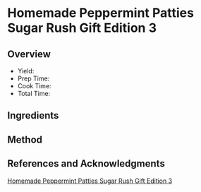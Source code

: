 # Homemade Peppermint Patties Sugar Rush Gift Edition 3

## Overview

- Yield:
- Prep Time:
- Cook Time:
- Total Time:

## Ingredients


## Method



## References and Acknowledgments

[Homemade Peppermint Patties Sugar Rush Gift Edition 3](http://www.melskitchencafe.com/homemade-peppermint-patties-sugar-rush-gift-edition-3/)
